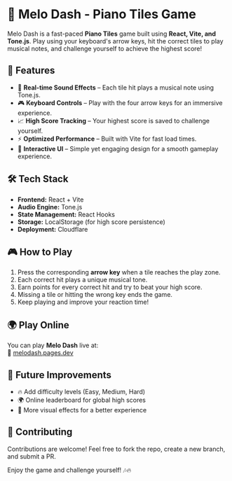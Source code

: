 # 🎵 Melo Dash - Piano Tiles Game

Melo Dash is a fast-paced **Piano Tiles** game built using **React, Vite, and Tone.js**. Play using your keyboard's arrow keys, hit the correct tiles to play musical notes, and challenge yourself to achieve the highest score!

## 🚀 Features
- 🎹 **Real-time Sound Effects** – Each tile hit plays a musical note using Tone.js.
- 🎮 **Keyboard Controls** – Play with the four arrow keys for an immersive experience.
- 📈 **High Score Tracking** – Your highest score is saved to challenge yourself.
- ⚡ **Optimized Performance** – Built with Vite for fast load times.
- 🎨 **Interactive UI** – Simple yet engaging design for a smooth gameplay experience.

## 🛠️ Tech Stack
- **Frontend:** React + Vite
- **Audio Engine:** Tone.js
- **State Management:** React Hooks
- **Storage:** LocalStorage (for high score persistence)
- **Deployment:** Cloudflare

## 🎮 How to Play
1. Press the corresponding **arrow key** when a tile reaches the play zone.
2. Each correct hit plays a unique musical tone.
3. Earn points for every correct hit and try to beat your high score.
4. Missing a tile or hitting the wrong key ends the game.
5. Keep playing and improve your reaction time!

## 🌍 Play Online
You can play **Melo Dash** live at:  
🔗 [melodash.pages.dev](https://melodash.pages.dev)


## 📌 Future Improvements
- 🔥 Add difficulty levels (Easy, Medium, Hard)
- 🌍 Online leaderboard for global high scores
- 🎨 More visual effects for a better experience

## 🤝 Contributing
Contributions are welcome! Feel free to fork the repo, create a new branch, and submit a PR.

Enjoy the game and challenge yourself! 🎶🔥


